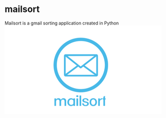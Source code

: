 # mailsort
Mailsort is a gmail sorting application created in Python
![mailsort](images/mailsort.png)
